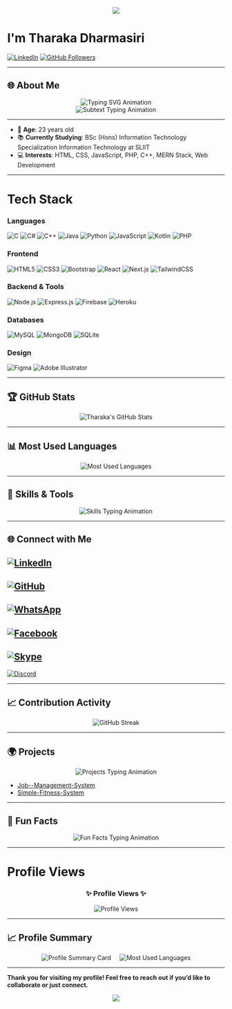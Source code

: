 <p align="center">
  <img src="https://capsule-render.vercel.app/api?type=venom&height=300&color=random&text=Hey%20There!👋&reversal=false&animation=twinkling&fontColor=ffffff"/>
</p>

# I'm Tharaka Dharmasiri

[![LinkedIn](https://img.shields.io/badge/LinkedIn-Connect-blue?style=flat&logo=linkedin)](https://www.linkedin.com/in/tharaka-dharmasiri-3ba950204/)
[![GitHub Followers](https://img.shields.io/github/followers/Tharaka1103?style=social)](https://github.com/Tharaka1103)

---

## 🌐 About Me

<div align="center">
  <img src="https://readme-typing-svg.herokuapp.com?font=Fira+Code&weight=600&pause=1000&color=00BFFF&width=450&lines=Hi+there!+I'm+Tharaka+Dharmasiri;Web+Developer+%7C+Learning+Enthusiast;Full+Stack+MERN+Developer;Welcome+to+my+GitHub+profile!" alt="Typing SVG Animation" />
</div>

<div align="center">
  <img src="https://readme-typing-svg.herokuapp.com?font=Fira+Code&color=ff5722&size=24&duration=2000&pause=500&vCenter=true&width=500&lines=Passionate+About+Technology;Building+Solutions+That+Matter;Exploring+New+Technologies+Every+Day" alt="Subtext Typing Animation" />
</div>

---

- 🎂 **Age**: 23 years old
- 📚 **Currently Studying**: BSc (Hons) Information Technology Specialization Information Technology at SLIIT
- 💻 **Interests**: HTML, CSS, JavaScript, PHP, C++, MERN Stack, Web Development

---
# Tech Stack

### Languages
![C](https://img.shields.io/badge/-C-00599C?style=flat-square&logo=c&logoColor=white)
![C#](https://img.shields.io/badge/-C%23-239120?style=flat-square&logo=c-sharp&logoColor=white)
![C++](https://img.shields.io/badge/-C++-00599C?style=flat-square&logo=c%2B%2B&logoColor=white)
![Java](https://img.shields.io/badge/-Java-007396?style=flat-square&logo=java&logoColor=white)
![Python](https://img.shields.io/badge/-Python-3776AB?style=flat-square&logo=python&logoColor=white)
![JavaScript](https://img.shields.io/badge/-JavaScript-F7DF1E?style=flat-square&logo=javascript&logoColor=black)
![Kotlin](https://img.shields.io/badge/-Kotlin-7F52FF?style=flat-square&logo=kotlin&logoColor=white)
![PHP](https://img.shields.io/badge/-PHP-777BB4?style=flat-square&logo=php&logoColor=white)

### Frontend
![HTML5](https://img.shields.io/badge/-HTML5-E34F26?style=flat-square&logo=html5&logoColor=white)
![CSS3](https://img.shields.io/badge/-CSS3-1572B6?style=flat-square&logo=css3&logoColor=white)
![Bootstrap](https://img.shields.io/badge/-Bootstrap-7952B3?style=flat-square&logo=bootstrap&logoColor=white)
![React](https://img.shields.io/badge/-React-61DAFB?style=flat-square&logo=react&logoColor=black)
![Next.js](https://img.shields.io/badge/-Next.js-000000?style=for-the-badge&logo=next.js&logoColor=white&color=111111&labelColor=000000&link=https://nextjs.org/)
![TailwindCSS](https://img.shields.io/badge/-TailwindCSS-06B6D4?style=flat-square&logo=tailwindcss&logoColor=white)

### Backend & Tools
![Node.js](https://img.shields.io/badge/-Node.js-339933?style=flat-square&logo=node.js&logoColor=white)
![Express.js](https://img.shields.io/badge/-Express.js-000000?style=flat-square&logo=express&logoColor=white)
![Firebase](https://img.shields.io/badge/-Firebase-FFCA28?style=flat-square&logo=firebase&logoColor=black)
![Heroku](https://img.shields.io/badge/-Heroku-430098?style=flat-square&logo=heroku&logoColor=white)

### Databases
![MySQL](https://img.shields.io/badge/-MySQL-4479A1?style=flat-square&logo=mysql&logoColor=white)
![MongoDB](https://img.shields.io/badge/-MongoDB-47A248?style=flat-square&logo=mongodb&logoColor=white)
![SQLite](https://img.shields.io/badge/-SQLite-003B57?style=flat-square&logo=sqlite&logoColor=white)

### Design
![Figma](https://img.shields.io/badge/-Figma-F24E1E?style=flat-square&logo=figma&logoColor=white)
![Adobe Illustrator](https://img.shields.io/badge/-Adobe%20Illustrator-31A8FF?style=flat-square&logo=adobeillustrator&logoColor=white)

---

## 🏆 GitHub Stats

<div align="center">
  <img src="https://github-readme-stats.vercel.app/api?username=Tharaka1103&show_icons=true&theme=radical" alt="Tharaka's GitHub Stats" />
</div>

---

## 📊 Most Used Languages

<div align="center">
  <img src="https://github-readme-stats.vercel.app/api/top-langs/?username=Tharaka1103&layout=compact&theme=radical" alt="Most Used Languages" />
</div>

---

## 🚀 Skills & Tools

<div align="center">
  <img src="https://readme-typing-svg.herokuapp.com?font=Fira+Code&weight=600&size=20&pause=1000&color=00FF00&width=500&lines=Frontend%3A+HTML%2C+CSS%2C+JavaScript%2C+MERN;Backend%3A+PHP%2C+MERN+Stack;Languages%3A+Kotlin%2C+JavaScript%2C+C%2B%2B" alt="Skills Typing Animation" />
</div>

---

## 🌐 Connect with Me
<p align="center">

[![LinkedIn](https://img.shields.io/badge/LinkedIn-Connect-blue?style=for-the-badge&logo=linkedin)](https://www.linkedin.com/in/tharaka-dharmasiri-3ba950204/)  
---  
[![GitHub](https://img.shields.io/badge/GitHub-Follow-black?style=for-the-badge&logo=github)](https://github.com/Tharaka1103)  
---  
[![WhatsApp](https://img.shields.io/badge/WhatsApp-Message-25D366?style=for-the-badge&logo=whatsapp&logoColor=white)](https://wa.me/+94714310048)  
---  
[![Facebook](https://img.shields.io/badge/Facebook-Follow-1877F2?style=for-the-badge&logo=facebook&logoColor=white)](https://www.facebook.com/supun.tharaka.9277)  
---  
[![Skype](https://img.shields.io/badge/Skype-Chat-00AFF0?style=for-the-badge&logo=skype&logoColor=white)](skype:live:.cid.da409f2dca175642?chat)  
---  
[![Discord](https://img.shields.io/badge/Discord-Join-5865F2?style=for-the-badge&logo=discord&logoColor=white)](https://discord.com/users/supun_tharaka_999)

---

## 📈 Contribution Activity

<div align="center">
  <img src="https://github-readme-streak-stats.herokuapp.com/?user=Tharaka1103&theme=radical" alt="GitHub Streak" />
</div>

---

## 🌍 Projects

<div align="center">
  <img src="https://readme-typing-svg.herokuapp.com?font=Fira+Code&size=20&duration=2500&pause=1000&color=FFD700&vCenter=true&width=500&lines=Highlighted+Projects+%F0%9F%94%A5" alt="Projects Typing Animation" />
</div>

- [Job--Management-System](https://github.com/Tharaka1103/Job--Management-System) 
- [Simple-Fitness-System ](https://github.com/Tharaka1103/Simple-Fitness-System ) 

---

## 🎨 Fun Facts

<div align="center">
  <img src="https://readme-typing-svg.herokuapp.com?font=Fira+Code&size=20&duration=3000&pause=1000&color=FF5733&width=450&lines=I+love+exploring+new+tech!;Coding+is+my+happy+place;Solving+problems+is+my+passion!" alt="Fun Facts Typing Animation" />
</div>

---
# Profile Views

<div align="center">
  <h3>✨ Profile Views ✨</h3>
  <img src="https://komarev.com/ghpvc/?username=YourGitHubUsername&label=Profile%20Views&color=brightgreen&style=flat-square" alt="Profile Views" />
</div>

---

## 📈 Profile Summary

<div align="center">
  <div style="display: flex; justify-content: center; gap: 20px;">
    <img src="https://github-profile-summary-cards.vercel.app/api/cards/profile-details?username=Tharaka1103&theme=radical" alt="Profile Summary Card" />
    <img src="https://github-readme-stats.vercel.app/api/top-langs/?username=Tharaka1103&layout=compact&theme=radical" alt="Most Used Languages" />
  </div>
</div>

---

**Thank you for visiting my profile! Feel free to reach out if you’d like to collaborate or just connect.**

<p align="center">
  <img src="https://capsule-render.vercel.app/api?type=waving&color=gradient&height=100&section=footer"/>
</p>

